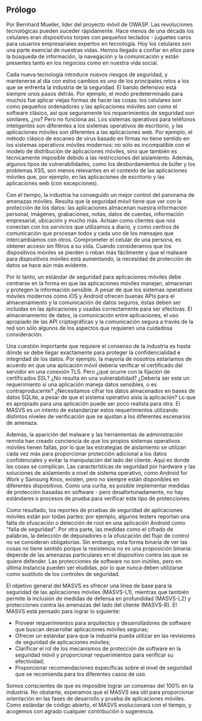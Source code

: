 ## Prólogo

Por Bernhard Mueller, lider del proyecto móvil de OWASP.
Las revoluciones tecnológicas pueden suceder rápidamente. Hace menos de una década los celulares eran dispositivos torpes con pequeños teclados - juguetes caros para usuarios empresariales expertos en tecnología. Hoy los celulares son una parte esencial de nuestras vidas. Hemos llegado a confiar en ellos para la búsqueda de información, la navegación y la comunicación y están presentes tanto en los negocios como en nuestra vida social.

Cada nueva tecnología introduce nuevos riesgos de seguridad, y mantenerse al día con estos cambios es uno de los principales retos a los que se enfrenta la industria de la seguridad. El bando defensivo está siempre unos pasos detrás. Por ejemplo, el modo predeterminado para muchos fue aplicar viejas formas de hacer las cosas: los celulares son como pequeños ordenadores y las aplicaciones móviles son como el software clásico, así que seguramente los requerimientos de seguridad son similares, ¿no? Pero no funciona así. Los sistemas operativos para teléfonos inteligentes son diferentes a los sistemas operativos de escritorio, y las aplicaciones móviles son diferentes a las aplicaciones web. Por ejemplo, el método clásico de escaneo de virus basado en firmas no tiene sentido en los sistemas operativos móviles modernos: no sólo es incompatible con el modelo de distribución de aplicaciones móviles, sino que también es técnicamente imposible debido a las restricciones del aislamiento. Además, algunos tipos de vulnerabilidades, como los desbordamientos de búfer y los problemas XSS, son menos relevantes en el contexto de las aplicaciones móviles que, por ejemplo, en las aplicaciones de escritorio y las aplicaciones web (con excepciones).

Con el tiempo, la industria ha conseguido un mejor control del panorama de amenazas móviles. Resulta que la seguridad móvil tiene que ver con la protección de los datos: las aplicaciones almacenan nuestra información personal, imágenes, grabaciones, notas, datos de cuentas, información empresarial, ubicación y mucho más. Actúan como clientes que nos conectan con los servicios que utilizamos a diario, y como centros de comunicación que procesan todos y cada uno de los mensajes que intercambiamos con otros. Comprometer el celular de una persona, es obtener acceso sin filtros a su vida. Cuando consideramos que los dispositivos móviles se pierden o roban más fácilmente y que el malware para dispositivos móviles está aumentando, la necesidad de protección de datos se hace aún más evidente.

Por lo tanto, un estándar de seguridad para aplicaciones móviles debe centrarse en la forma en que las aplicaciones móviles manejan, almacenan y protegen la información sensible. A pesar de que los sistemas operativos móviles modernos como iOS y Android ofrecen buenas APIs para el almacenamiento y la comunicación de datos seguros, éstas deben ser incluidas en las aplicaciones y usadas correctamente para ser efectivas. El almacenamiento de datos, la comunicación entre aplicaciones, el uso apropiado de las API criptográficas y la comunicación segura a través de la red son sólo algunos de los aspectos que requieren una cuidadosa consideración.

Una cuestión importante que requiere el consenso de la industria es hasta dónde se debe llegar exactamente para proteger la confidencialidad e integridad de los datos. Por ejemplo, la mayoría de nosotros estaríamos de acuerdo en que una aplicación móvil debería verificar el certificado del servidor en una conexión TLS. Pero ¿qué ocurre con la fijación de certificados SSL? ¿No resulta en una vulnerabilidad? ¿Debería ser este un requerimiento si una aplicación maneja datos sensibles, o es contraproducente? ¿Necesitamos cifrar los datos almacenados en bases de datos SQLite, a pesar de que el sistema operativo aísla la aplicación? Lo que es apropiado para una aplicación puede ser poco realista para otra. El MASVS es un intento de estandarizar estos requerimientos utilizando distintos niveles de verificación que se ajustan a los diferentes escenarios de amenaza.

Además, la aparición del malware y las herramientas de administración remota han creado conciencia de que los propios sistemas operativos móviles tienen fallas, por lo que las estrategias de aislamiento se utilizan cada vez más para proporcionar protección adicional a los datos confidenciales y evitar la manipulación del lado del cliente. Aquí es donde las cosas se complican. Las características de seguridad por hardware y las soluciones de aislamiento a nivel de sistema operativo, como Android for Work y Samsung Knox, existen, pero no siempre están disponibles en diferentes dispositivos. Como una curita, es posible implementar medidas de protección basadas en software - pero desafortunadamente, no hay estándares o procesos de prueba para verificar este tipo de protecciones.

Como resultado, los reportes de pruebas de seguridad de aplicaciones móviles están por todas partes: por ejemplo, algunos testers reportan una falta de ofuscación o detección de root en una aplicación Android como "falla de seguridad". Por otra parte, las medidas como el cifrado de palabras, la detección de depuradores o la ofuscación del flujo de control no se consideran obligatorias. Sin embargo, esta forma binaria de ver las cosas no tiene sentido porque la resistencia no es una proposición binaria: depende de las amenazas particulares en el dispositivo contra las que se quiere defender. Las protecciones de software no son inútiles, pero en última instancia pueden ser eludidas, por lo que nunca deben utilizarse como sustituto de los controles de seguridad.

El objetivo general del MASVS es ofrecer una línea de base para la seguridad de las aplicaciones móviles (MASVS-L1), mientras que también permite la inclusión de medidas de defensa en profundidad (MASVS-L2) y protecciones contra las amenazas del lado del cliente (MASVS-R). El MASVS está pensado para lograr lo siguiente:

- Proveer requerimientos para arquitectos y desarrolladores de software que buscan desarrollar aplicaciones móviles seguras;
- Ofrecer un estándar para que la industria pueda utilizar en las revisiones de seguridad de aplicaciones móviles;
- Clarificar el rol de los mecanismos de protección de software en la seguridad móvil y proporcionar requerimientos para verificar su efectividad;
- Proporcionar recomendaciones específicas sobre el nivel de seguridad que se recomienda para los diferentes casos de uso.

Somos conscientes de que es imposible lograr un consenso del 100% en la industria. No obstante, esperamos que el MASVS sea útil para proporcionar orientación en las fases de desarrollo y prueba de aplicaciones móviles. Como estándar de código abierto, el MASVS evolucionará con el tiempo, y acogemos con agrado cualquier contribución o sugerencia.

